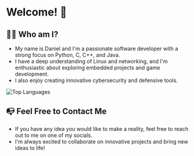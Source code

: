 # Welcome! 👋

## 👨‍💻 Who am I?
* My name is Daniel and I'm a passionate software developer with a strong focus on Python, C, C++, and Java.
* I have a deep understanding of Linux and networking, and I'm enthusiastic about exploring embedded projects and game development.
* I also enjoy creating innovative cybersecurity and defensive tools.
  
![Top Languages](https://github-readme-stats.vercel.app/api/top-langs/?username=DanielKirshner&layout=compact&theme=radical)

## 📭 Feel Free to Contact Me
* If you have any idea you would like to make a reality, feel free to reach out to me on one of my socials.
* I'm always excited to collaborate on innovative projects and bring new ideas to life!
